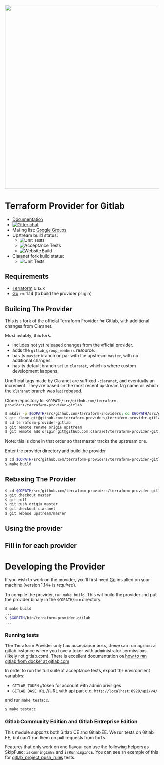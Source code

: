 <img src="https://cdn.rawgit.com/hashicorp/terraform-website/master/content/source/assets/images/logo-hashicorp.svg" width="600px">

Terraform Provider for Gitlab
=============================

- [Documentation](https://www.terraform.io/docs/providers/gitlab/index.html)
- [![Gitter chat](https://badges.gitter.im/hashicorp-terraform/Lobby.png)](https://gitter.im/hashicorp-terraform/Lobby)
- Mailing list: [Google Groups](http://groups.google.com/group/terraform-tool)
- Upstream build status:
  - ![Unit Tests](https://github.com/terraform-providers/terraform-provider-gitlab/workflows/Unit%20Tests/badge.svg?branch=master)
  - ![Acceptance Tests](https://github.com/terraform-providers/terraform-provider-gitlab/workflows/Acceptance%20Tests/badge.svg?branch=master)
  - ![Website Build](https://github.com/terraform-providers/terraform-provider-gitlab/workflows/Website%20Build/badge.svg?branch=master)
- Claranet fork build status:
  - ![Unit Tests](https://github.com/claranet/terraform-provider-gitlab/workflows/Test%20and%20release/badge.svg?branch=claranet)

Requirements
------------

-	[Terraform](https://www.terraform.io/downloads.html) 0.12.x
-	[Go](https://golang.org/doc/install) >= 1.14 (to build the provider plugin)

Building The Provider
---------------------

This is a fork of the official Terraform Provider for Gitlab, with additional changes from Claranet.

Most notably, this fork:

- includes not yet released changes from the official provider.
- adds the `gitlab_group_members` resource.
- has its `master` branch on par with the upstream `master`, with no additional changes.
- has its default branch set to `claranet`, which is where custom development happens.

Unofficial tags made by Claranet are suffixed `-claranet`, and eventually an increment.
They are based on the most recent upstream tag name on which the `claranet` branch was last rebased.

Clone repository to: `$GOPATH/src/github.com/terraform-providers/terraform-provider-gitlab`

```sh
$ mkdir -p $GOPATH/src/github.com/terraform-providers; cd $GOPATH/src/github.com/terraform-providers
$ git clone git@github.com:terraform-providers/terraform-provider-gitlab
$ cd terraform-provider-gitlab
$ git remote rename origin upstream
$ git remote add origin git@github.com:claranet/terraform-provider-gitlab
```

Note: this is done in that order so that master tracks the upstream one.

Enter the provider directory and build the provider

```sh
$ cd $GOPATH/src/github.com/terraform-providers/terraform-provider-gitlab
$ make build
```

Rebasing The Provider
---------------------

```sh
$ cd $GOPATH/src/github.com/terraform-providers/terraform-provider-gitlab
$ git checkout master
$ git pull
$ git push origin master
$ git checkout claranet
$ git rebase upstream/master
```


Using the provider
----------------------
## Fill in for each provider

# Developing the Provider

If you wish to work on the provider, you'll first need [Go](http://www.golang.org) installed on your machine (version 1.14+ is *required*).

To compile the provider, run `make build`. This will build the provider and put the provider binary in the `$GOPATH/bin` directory.

```sh
$ make build
...
$ $GOPATH/bin/terraform-provider-gitlab
...
```

### Running tests

The Terraform Provider only has acceptance tests, these can run against a gitlab instance where you have a token with administrator permissions (likely not gitlab.com).
There is excellent documentation on [how to run gitlab from docker at gitlab.com](https://docs.gitlab.com/omnibus/docker/)

In order to run the full suite of acceptance tests, export the environment variables: 

- `GITLAB_TOKEN` //token for account with admin priviliges
- `GITLAB_BASE_URL` //URL with api part e.g. `http://localhost:8929/api/v4/`

and run `make testacc`.

```sh
$ make testacc
```

### Gitlab Community Edition and Gitlab Entreprise Edition

This module supports both Gitlab CE and Gitlab EE. We run tests on Gitlab EE,
but can't run them on pull requests from forks.

Features that only work on one flavour can use the following helpers as
SkipFunc: `isRunningInEE` and `isRunningInCE`. You can see an exemple of this
for [gitlab_project_push_rules](gitlab/resource_gitlab_project_push_rules_test.go)
tests.
